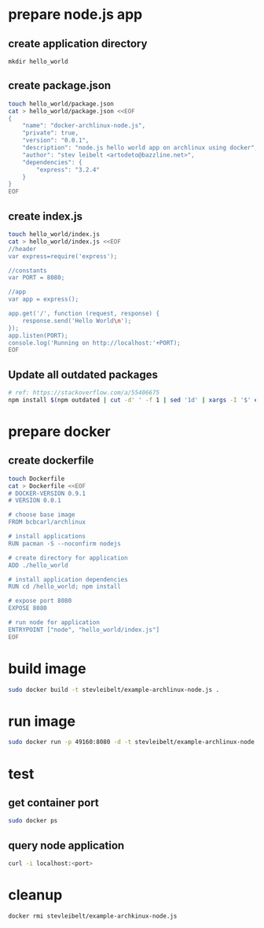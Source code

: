 # prepare node.js app

## create application directory

    mkdir hello_world

## create package.json

```bash
touch hello_world/package.json
cat > hello_world/package.json <<EOF
{
    "name": "docker-archlinux-node.js",
    "private": true,
    "version": "0.0.1",
    "description": "node.js hello world app on archlinux using docker",
    "author": "stev leibelt <artodeto@bazzline.net>",
    "dependencies": {
        "express": "3.2.4"
    }
}
EOF
```

## create index.js

```bash
touch hello_world/index.js
cat > hello_world/index.js <<EOF
//header
var express=require('express');

//constants
var PORT = 8080;

//app
var app = express();

app.get('/', function (request, response) {
    response.send('Hello World\n');
});
app.listen(PORT);
console.log('Running on http://localhost:'+PORT);
EOF
```

## Update all outdated packages

```bash
# ref: https://stackoverflow.com/a/55406675
npm install $(npm outdated | cut -d' ' -f 1 | sed '1d' | xargs -I '$' echo '$@latest' | xargs echo)
```

# prepare docker

## create dockerfile

```bash
touch Dockerfile
cat > Dockerfile <<EOF
# DOCKER-VERSION 0.9.1
# VERSION 0.0.1

# choose base image
FROM bcbcarl/archlinux

# install applications
RUN pacman -S --noconfirm nodejs

# create directory for application
ADD ./hello_world

# install application dependencies
RUN cd /hello_world; npm install

# expose port 8080
EXPOSE 8080

# run node for application
ENTRYPOINT ["node", "hello_world/index.js"]
EOF
```

# build image

```bash
sudo docker build -t stevleibelt/example-archlinux-node.js .
```

# run image

```bash
sudo docker run -p 49160:8080 -d -t stevleibelt/example-archlinux-node.js
```

# test

## get container port

```bash
sudo docker ps
```

## query node application

```bash
curl -i localhost:<port>
```

# cleanup

```bash
docker rmi stevleibelt/example-archkinux-node.js
```
